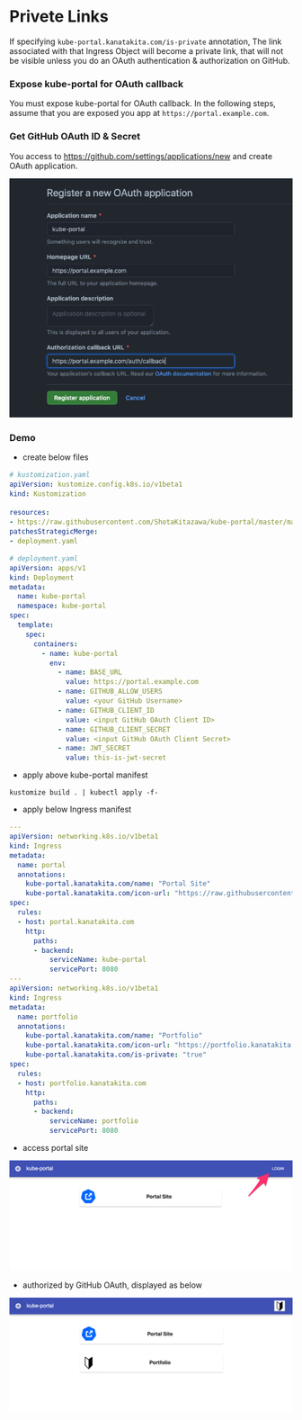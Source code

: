 # Privete Links

If specifying `kube-portal.kanatakita.com/is-private` annotation, The link associated with that Ingress Object will become a private link, that will not be visible unless you do an OAuth authentication & authorization on GitHub.

### Expose kube-portal for OAuth callback

You must expose kube-portal for OAuth callback.
In the following steps, assume that you are exposed you app at `https://portal.example.com`.

### Get GitHub OAuth ID & Secret

You access to https://github.com/settings/applications/new and create OAuth application.

![create-oauth-app](https://raw.githubusercontent.com/ShotaKitazawa/kube-portal/image/create-oauth-app.png)

### Demo

* create below files

```yaml
# kustomization.yaml
apiVersion: kustomize.config.k8s.io/v1beta1
kind: Kustomization

resources:
- https://raw.githubusercontent.com/ShotaKitazawa/kube-portal/master/manifests/install.yaml
patchesStrategicMerge:
- deployment.yaml
```

```yaml
# deployment.yaml
apiVersion: apps/v1
kind: Deployment
metadata:
  name: kube-portal
  namespace: kube-portal
spec:
  template:
    spec:
      containers:
        - name: kube-portal
          env:
            - name: BASE_URL
              value: https://portal.example.com
            - name: GITHUB_ALLOW_USERS
              value: <your GitHub Username>
            - name: GITHUB_CLIENT_ID
              value: <input GitHub OAuth Client ID>
            - name: GITHUB_CLIENT_SECRET
              value: <input GitHub OAuth Client Secret>
            - name: JWT_SECRET
              value: this-is-jwt-secret
```

* apply above kube-portal manifest

```
kustomize build . | kubectl apply -f-
```

* apply below Ingress manifest

```yaml
---
apiVersion: networking.k8s.io/v1beta1
kind: Ingress
metadata:
  name: portal
  annotations:
    kube-portal.kanatakita.com/name: "Portal Site"
    kube-portal.kanatakita.com/icon-url: "https://raw.githubusercontent.com/ShotaKitazawa/kube-portal/image/kube-portal.png"
spec:
  rules:
  - host: portal.kanatakita.com
    http:
      paths:
      - backend:
          serviceName: kube-portal
          servicePort: 8080
---
apiVersion: networking.k8s.io/v1beta1
kind: Ingress
metadata:
  name: portfolio
  annotations:
    kube-portal.kanatakita.com/name: "Portfolio"
    kube-portal.kanatakita.com/icon-url: "https://portfolio.kanatakita.com/images/shoshinsha-shirokuro.jpg"
    kube-portal.kanatakita.com/is-private: "true"
spec:
  rules:
  - host: portfolio.kanatakita.com
    http:
      paths:
      - backend:
          serviceName: portfolio
          servicePort: 8080
```

* access portal site

![demo-with-arrow](https://raw.githubusercontent.com/ShotaKitazawa/kube-portal/image/demo-with-arrow.png)

* authorized by GitHub OAuth, displayed as below

![demo-loggedin](https://raw.githubusercontent.com/ShotaKitazawa/kube-portal/image/demo-loggedin.png)
